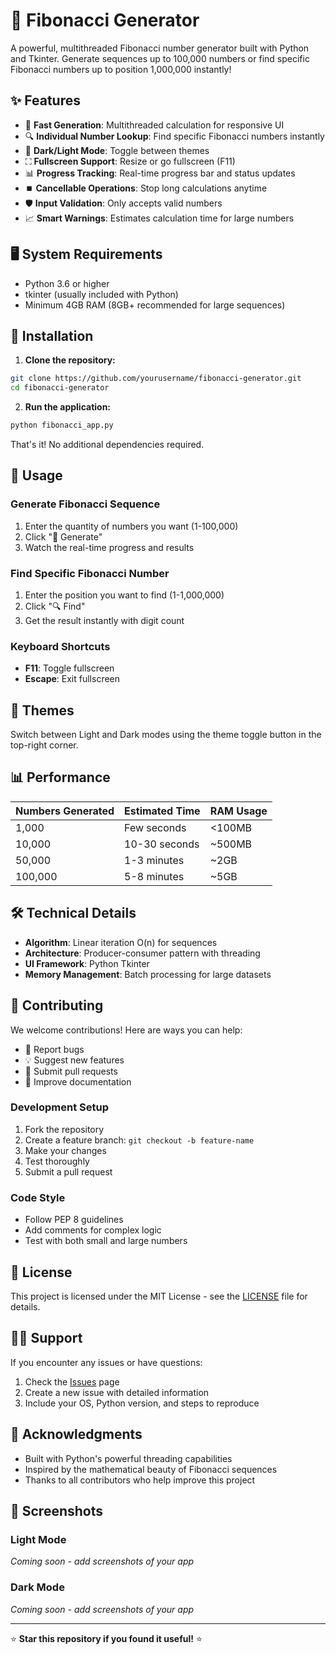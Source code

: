 # 🔢 Fibonacci Generator

A powerful, multithreaded Fibonacci number generator built with Python and Tkinter. Generate sequences up to 100,000 numbers or find specific Fibonacci numbers up to position 1,000,000 instantly!

## ✨ Features

- 🚀 **Fast Generation**: Multithreaded calculation for responsive UI
- 🔍 **Individual Number Lookup**: Find specific Fibonacci numbers instantly
- 🌙 **Dark/Light Mode**: Toggle between themes
- ⛶ **Fullscreen Support**: Resize or go fullscreen (F11)
- 📊 **Progress Tracking**: Real-time progress bar and status updates
- ⏹️ **Cancellable Operations**: Stop long calculations anytime
- 🛡️ **Input Validation**: Only accepts valid numbers
- 📈 **Smart Warnings**: Estimates calculation time for large numbers

## 🖥️ System Requirements

- Python 3.6 or higher
- tkinter (usually included with Python)
- Minimum 4GB RAM (8GB+ recommended for large sequences)

## 🚀 Installation

1. **Clone the repository:**
```bash
git clone https://github.com/yourusername/fibonacci-generator.git
cd fibonacci-generator
```

2. **Run the application:**
```bash
python fibonacci_app.py
```

That's it! No additional dependencies required.

## 📝 Usage

### Generate Fibonacci Sequence
1. Enter the quantity of numbers you want (1-100,000)
2. Click "🚀 Generate"
3. Watch the real-time progress and results

### Find Specific Fibonacci Number
1. Enter the position you want to find (1-1,000,000)
2. Click "🔍 Find"
3. Get the result instantly with digit count

### Keyboard Shortcuts
- **F11**: Toggle fullscreen
- **Escape**: Exit fullscreen

## 🎨 Themes

Switch between Light and Dark modes using the theme toggle button in the top-right corner.

## 📊 Performance

| Numbers Generated | Estimated Time | RAM Usage |
|------------------|----------------|-----------|
| 1,000           | Few seconds    | <100MB    |
| 10,000          | 10-30 seconds  | ~500MB    |
| 50,000          | 1-3 minutes    | ~2GB      |
| 100,000         | 5-8 minutes    | ~5GB      |

## 🛠️ Technical Details

- **Algorithm**: Linear iteration O(n) for sequences
- **Architecture**: Producer-consumer pattern with threading
- **UI Framework**: Python Tkinter
- **Memory Management**: Batch processing for large datasets

## 🤝 Contributing

We welcome contributions! Here are ways you can help:

- 🐛 Report bugs
- 💡 Suggest new features
- 🔧 Submit pull requests
- 📖 Improve documentation

### Development Setup

1. Fork the repository
2. Create a feature branch: `git checkout -b feature-name`
3. Make your changes
4. Test thoroughly
5. Submit a pull request

### Code Style

- Follow PEP 8 guidelines
- Add comments for complex logic
- Test with both small and large numbers

## 📄 License

This project is licensed under the MIT License - see the [LICENSE](LICENSE) file for details.

## 🙋‍♂️ Support

If you encounter any issues or have questions:

1. Check the [Issues](https://github.com/yourusername/fibonacci-generator/issues) page
2. Create a new issue with detailed information
3. Include your OS, Python version, and steps to reproduce

## 🌟 Acknowledgments

- Built with Python's powerful threading capabilities
- Inspired by the mathematical beauty of Fibonacci sequences
- Thanks to all contributors who help improve this project

## 📸 Screenshots

### Light Mode
*Coming soon - add screenshots of your app*

### Dark Mode  
*Coming soon - add screenshots of your app*

---

⭐ **Star this repository if you found it useful!** ⭐